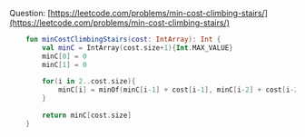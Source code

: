 Question: [https://leetcode.com/problems/min-cost-climbing-stairs/](https://leetcode.com/problems/min-cost-climbing-stairs/)
```kotlin
    fun minCostClimbingStairs(cost: IntArray): Int {
        val minC = IntArray(cost.size+1){Int.MAX_VALUE}
        minC[0] = 0
        minC[1] = 0
        
        for(i in 2..cost.size){
            minC[i] = minOf(minC[i-1] + cost[i-1], minC[i-2] + cost[i-2])
        }
        
        return minC[cost.size]
    }
```
